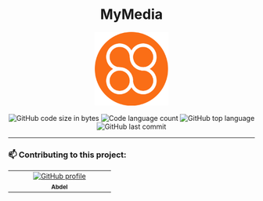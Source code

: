 <h1 align="center">
    MyMedia
</h1>

<p align="center">
    <a href="https://mymedia.vercel.app">
        <img src="assets/logo.png" width="150" height="150" />
    </a>
</p>

<p align="center">
	<img alt="GitHub code size in bytes" src="https://img.shields.io/github/languages/code-size/abdeljalil-salhi/MyMedia?color=lightblue" />
	<img alt="Code language count" src="https://img.shields.io/github/languages/count/abdeljalil-salhi/MyMedia?color=yellow" />
	<img alt="GitHub top language" src="https://img.shields.io/github/languages/top/abdeljalil-salhi/MyMedia?color=blue" />
	<img alt="GitHub last commit" src="https://img.shields.io/github/last-commit/abdeljalil-salhi/MyMedia?color=green" />
</p>

---

### 📫 Contributing to this project:

<table>
  <tr>
    <td width="30px"></td>
    <td align="center">
      <a href="https://github.com/abdeljalil-salhi">
        <img src="https://avatars.githubusercontent.com/u/65598953" width="100px;" alt="GitHub profile"/><br>
      </a>
      <sub>
        <b>Abdel</b>
      </sub>
    </td>
    <td width="30px"></td>
  </tr>
</table>
